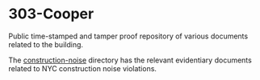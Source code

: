 # 303-Cooper

Public time-stamped and tamper proof repository of various documents related to the building.

The [construction-noise](https://github.com/alphazero/303-Cooper/tree/master/construction-noise) directory has the relevant evidentiary documents related to NYC construction noise violations.